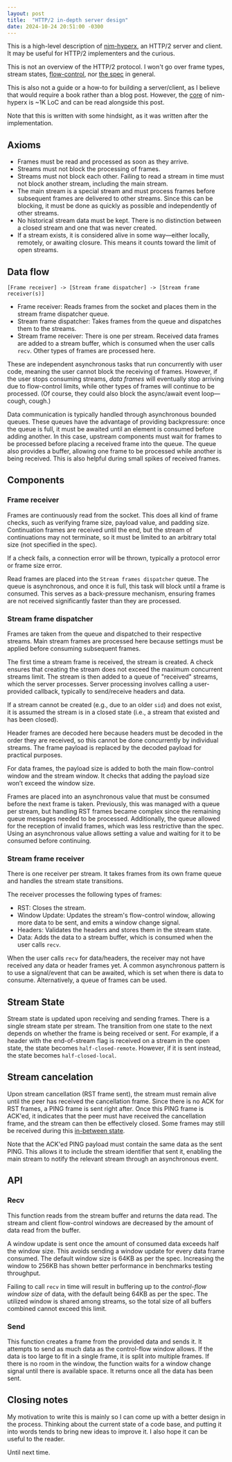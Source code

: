 ```yaml
---
layout: post
title:  "HTTP/2 in-depth server design"
date: 2024-10-24 20:51:00 -0300
---
```


This is a high-level description of [nim-hyperx](https://github.com/nitely/nim-hyperx), an HTTP/2 server and client. It may be useful for HTTP/2 implementers and the curious.

This is not an overview of the HTTP/2 protocol. I won't go over frame types, stream states, [flow-control](https://nitely.github.io/2024/08/23/http-2-flow-control-dead-lock.html), nor [the spec](https://datatracker.ietf.org/doc/html/rfc9113) in general.

This is also not a guide or a how-to for building a server/client, as I believe that would require a book rather than a blog post. However, the [core](https://github.com/nitely/nim-hyperx/blob/master/src/hyperx/clientserver.nim) of nim-hyperx is ~1K LoC and can be read alongside this post.

Note that this is written with some hindsight, as it was written after the implementation.

## Axioms

- Frames must be read and processed as soon as they arrive.
- Streams must not block the processing of frames.
- Streams must not block each other. Failing to read a stream in time must not block another stream, including the main stream.
- The main stream is a special stream and must process frames before subsequent frames are delivered to other streams. Since this can be blocking, it must be done as quickly as possible and independently of other streams.
- No historical stream data must be kept. There is no distinction between a closed stream and one that was never created.
- If a stream exists, it is considered alive in some way—either locally, remotely, or awaiting closure. This means it counts toward the limit of open streams.

## Data flow

```
[Frame receiver] -> [Stream frame dispatcher] -> [Stream frame receiver(s)]
```

- Frame receiver: Reads frames from the socket and places them in the stream frame dispatcher queue.
- Stream frame dispatcher: Takes frames from the queue and dispatches them to the streams.
- Stream frame receiver: There is one per stream. Received data frames are added to a stream buffer, which is consumed when the user calls `recv`. Other types of frames are processed here.

These are independent asynchronous tasks that run concurrently with user code, meaning the user cannot block the receiving of frames. However, if the user stops consuming streams, *data frames* will eventually stop arriving due to flow-control limits, while other types of frames will continue to be processed. (Of course, they could also block the async/await event loop—cough, cough.)

Data communication is typically handled through asynchronous bounded queues. These queues have the advantage of providing backpressure: once the queue is full, it must be awaited until an element is consumed before adding another. In this case, upstream components must wait for frames to be processed before placing a received frame into the queue. The queue also provides a buffer, allowing one frame to be processed while another is being received. This is also helpful during small spikes of received frames.

## Components

### Frame receiver

Frames are continuously read from the socket. This does all kind of frame checks, such as verifying frame size, payload value, and padding size. Continuation frames are received until the end, but the stream of continuations may not terminate, so it must be limited to an arbitrary total size (not specified in the spec).

If a check fails, a connection error will be thrown, typically a protocol error or frame size error.

Read frames are placed into the `Stream frames dispatcher` queue. The queue is asynchronous, and once it is full, this task will block until a frame is consumed. This serves as a back-pressure mechanism, ensuring frames are not received significantly faster than they are processed.

### Stream frame dispatcher

Frames are taken from the queue and dispatched to their respective streams. Main stream frames are processed here because settings must be applied before consuming subsequent frames.

The first time a stream frame is received, the stream is created. A check ensures that creating the stream does not exceed the maximum concurrent streams limit. The stream is then added to a queue of "received" streams, which the server processes. Server processing involves calling a user-provided callback, typically to send/receive headers and data.

If a stream cannot be created (e.g., due to an older `sid`) and does not exist, it is assumed the stream is in a closed state (i.e., a stream that existed and has been closed).

Header frames are decoded here because headers must be decoded in the order they are received, so this cannot be done concurrently by individual streams. The frame payload is replaced by the decoded payload for practical purposes.

For data frames, the payload size is added to both the main flow-control window and the stream window. It checks that adding the payload size won’t exceed the window size.

Frames are placed into an asynchronous value that must be consumed before the next frame is taken. Previously, this was managed with a queue per stream, but handling RST frames became complex since the remaining queue messages needed to be processed. Additionally, the queue allowed for the reception of invalid frames, which was less restrictive than the spec. Using an asynchronous value allows setting a value and waiting for it to be consumed before continuing.

### Stream frame receiver

There is one receiver per stream. It takes frames from its own frame queue and handles the stream state transitions.

The receiver processes the following types of frames:

- RST: Closes the stream.
- Window Update: Updates the stream's flow-control window, allowing more data to be sent, and emits a window change signal.
- Headers: Validates the headers and stores them in the stream state.
- Data: Adds the data to a stream buffer, which is consumed when the user calls `recv`.

When the user calls `recv` for data/headers, the receiver may not have received any data or header frames yet. A common asynchronous pattern is to use a signal/event that can be awaited, which is set when there is data to consume. Alternatively, a queue of frames can be used.

## Stream State

Stream state is updated upon receiving and sending frames. There is a single stream state per stream. The transition from one state to the next depends on whether the frame is being received or sent. For example, if a header with the end-of-stream flag is received on a stream in the open state, the state becomes `half-closed-remote`. However, if it is sent instead, the state becomes `half-closed-local`.

## Stream cancelation

Upon stream cancellation (RST frame sent), the stream must remain alive until the peer has received the cancellation frame. Since there is no ACK for RST frames, a PING frame is sent right after. Once this PING frame is ACK'ed, it indicates that the peer must have received the cancellation frame, and the stream can then be effectively closed. Some frames may still be received during this [in-between state](https://nitely.github.io/2024/08/20/http-2-the-missing-state.html).

Note that the ACK'ed PING payload must contain the same data as the sent PING. This allows it to include the stream identifier that sent it, enabling the main stream to notify the relevant stream through an asynchronous event.

## API

### Recv

This function reads from the stream buffer and returns the data read. The stream and client flow-control windows are decreased by the amount of data read from the buffer.

A window update is sent once the amount of consumed data exceeds half the window size. This avoids sending a window update for every data frame consumed. The default window size is 64KB as per the spec. Increasing the window to 256KB has shown better performance in benchmarks testing throughput.

Failing to call `recv` in time will result in buffering up to the *control-flow window size* of data, with the default being 64KB as per the spec. The utilized window is shared among streams, so the total size of all buffers combined cannot exceed this limit.

### Send

This function creates a frame from the provided data and sends it. It attempts to send as much data as the control-flow window allows. If the data is too large to fit in a single frame, it is split into multiple frames. If there is no room in the window, the function waits for a window change signal until there is available space. It returns once all the data has been sent.

## Closing notes

My motivation to write this is mainly so I can come up with a better design in the process. Thinking about the current state of a code base, and putting it into words tends to bring new ideas to improve it. I also hope it can be useful to the reader.

Until next time.
